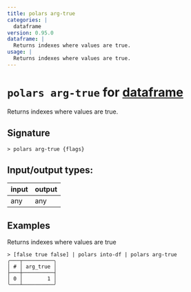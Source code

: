 ```yaml
---
title: polars arg-true
categories: |
  dataframe
version: 0.95.0
dataframe: |
  Returns indexes where values are true.
usage: |
  Returns indexes where values are true.
---
```

<!-- This file is automatically generated. Please edit the command in https://github.com/nushell/nushell instead. -->

# `polars arg-true` for [dataframe](/commands/categories/dataframe.md)

<div class='command-title'>Returns indexes where values are true.</div>

## Signature

```> polars arg-true {flags} ```


## Input/output types:

| input | output |
| ----- | ------ |
| any   | any    |

## Examples

Returns indexes where values are true
```nu
> [false true false] | polars into-df | polars arg-true
╭───┬──────────╮
│ # │ arg_true │
├───┼──────────┤
│ 0 │        1 │
╰───┴──────────╯

```
